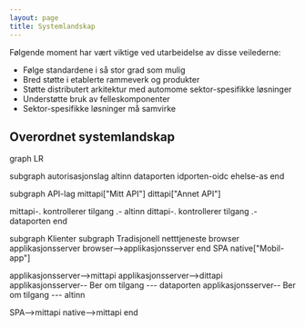 ```yaml
---
layout: page
title: Systemlandskap
---
```


Følgende moment har vært viktige ved utarbeidelse av disse veilederne:

* Følge standardene i så stor grad som mulig
* Bred støtte i etablerte rammeverk og produkter
* Støtte distributert arkitektur med automome sektor-spesifikke løsninger
* Understøtte bruk av  felleskomponenter
* Sektor-spesifikke løsninger må samvirke 


Overordnet systemlandskap
----


<div class="mermaid">
graph LR

 subgraph autorisasjonslag
  altinn 
  dataporten
  idporten-oidc
  ehelse-as
 end

 subgraph API-lag
  mittapi["Mitt API"]
  dittapi["Annet API"]

  mittapi-. kontrollerer tilgang .- altinn
  dittapi-. kontrollerer tilgang .- dataporten
 end

 subgraph Klienter 
  subgraph Tradisjonell netttjeneste
    browser
    applikasjonsserver
    browser-->applikasjonsserver
  end
  SPA
  native["Mobil-app"]

  applikasjonsserver-->mittapi
  applikasjonsserver-->dittapi
  applikasjonsserver-- Ber om tilgang --- dataporten
  applikasjonsserver-- Ber om tilgang --- altinn

  SPA-->mittapi
  native-->mittapi
 end
 

</div>
